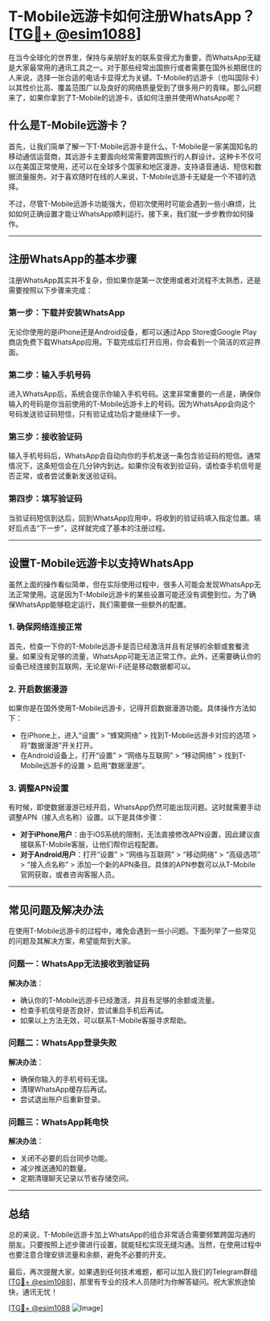 # T-Mobile远游卡如何注册WhatsApp？[[TG💪+ @esim1088](https://t.me/s/esim1088)]

在当今全球化的世界里，保持与亲朋好友的联系变得尤为重要，而WhatsApp无疑是大家最常用的通讯工具之一。对于那些经常出国旅行或者需要在国外长期居住的人来说，选择一张合适的电话卡显得尤为关键。T-Mobile的远游卡（也叫国际卡）以其性价比高、覆盖范围广以及良好的网络质量受到了很多用户的青睐。那么问题来了，如果你拿到了T-Mobile的远游卡，该如何注册并使用WhatsApp呢？

## 什么是T-Mobile远游卡？

首先，让我们简单了解一下T-Mobile远游卡是什么。T-Mobile是一家美国知名的移动通信运营商，其远游卡主要面向经常需要跨国旅行的人群设计。这种卡不仅可以在美国正常使用，还可以在全球多个国家和地区漫游，支持语音通话、短信和数据流量服务。对于喜欢随时在线的人来说，T-Mobile远游卡无疑是一个不错的选择。

不过，尽管T-Mobile远游卡功能强大，但初次使用时可能会遇到一些小麻烦，比如如何正确设置才能让WhatsApp顺利运行。接下来，我们就一步步教你如何操作。

---

## 注册WhatsApp的基本步骤

注册WhatsApp其实并不复杂，但如果你是第一次使用或者对流程不太熟悉，还是需要按照以下步骤来完成：

### 第一步：下载并安装WhatsApp

无论你使用的是iPhone还是Android设备，都可以通过App Store或Google Play商店免费下载WhatsApp应用。下载完成后打开应用，你会看到一个简洁的欢迎界面。

### 第二步：输入手机号码

进入WhatsApp后，系统会提示你输入手机号码。这里非常重要的一点是，确保你输入的号码是你当前使用的T-Mobile远游卡上的号码。因为WhatsApp会向这个号码发送验证码短信，只有验证成功后才能继续下一步。

### 第三步：接收验证码

输入手机号码后，WhatsApp会自动向你的手机发送一条包含验证码的短信。通常情况下，这条短信会在几分钟内到达。如果你没有收到验证码，请检查手机信号是否正常，或者尝试重新发送验证码。

### 第四步：填写验证码

当验证码短信到达后，回到WhatsApp应用中，将收到的验证码填入指定位置。填好后点击“下一步”，这样就完成了基本的注册过程。

---

## 设置T-Mobile远游卡以支持WhatsApp

虽然上面的操作看似简单，但在实际使用过程中，很多人可能会发现WhatsApp无法正常使用。这是因为T-Mobile远游卡的某些设置可能还没有调整到位。为了确保WhatsApp能够稳定运行，我们需要做一些额外的配置。

### 1. 确保网络连接正常

首先，检查一下你的T-Mobile远游卡是否已经激活并且有足够的余额或套餐流量。如果没有足够的流量，WhatsApp可能无法正常工作。此外，还需要确认你的设备已经连接到互联网，无论是Wi-Fi还是移动数据都可以。

### 2. 开启数据漫游

如果你是在国外使用T-Mobile远游卡，记得开启数据漫游功能。具体操作方法如下：
- 在iPhone上，进入“设置” > “蜂窝网络” > 找到T-Mobile远游卡对应的选项 > 将“数据漫游”开关打开。
- 在Android设备上，打开“设置” > “网络与互联网” > “移动网络” > 找到T-Mobile远游卡的设置 > 启用“数据漫游”。

### 3. 调整APN设置

有时候，即使数据漫游已经开启，WhatsApp仍然可能出现问题。这时就需要手动调整APN（接入点名称）设置。以下是具体步骤：
- **对于iPhone用户**：由于iOS系统的限制，无法直接修改APN设置，因此建议直接联系T-Mobile客服，让他们帮你远程配置。
- **对于Android用户**：打开“设置” > “网络与互联网” > “移动网络” > “高级选项” > “接入点名称” > 添加一个新的APN条目。具体的APN参数可以从T-Mobile官网获取，或者咨询客服人员。

---

## 常见问题及解决办法

在使用T-Mobile远游卡的过程中，难免会遇到一些小问题。下面列举了一些常见的问题及其解决方案，希望能帮到大家。

### 问题一：WhatsApp无法接收到验证码

**解决办法**：
- 确认你的T-Mobile远游卡已经激活，并且有足够的余额或流量。
- 检查手机信号是否良好，尝试重启手机后再试。
- 如果以上方法无效，可以联系T-Mobile客服寻求帮助。

### 问题二：WhatsApp登录失败

**解决办法**：
- 确保你输入的手机号码无误。
- 清理WhatsApp缓存后再试。
- 尝试退出账户后重新登录。

### 问题三：WhatsApp耗电快

**解决办法**：
- 关闭不必要的后台同步功能。
- 减少推送通知的数量。
- 定期清理聊天记录以节省存储空间。

---

## 总结

总的来说，T-Mobile远游卡加上WhatsApp的组合非常适合需要频繁跨国沟通的朋友。只要按照上述步骤进行设置，就能轻松实现无缝沟通。当然，在使用过程中也要注意合理安排流量和余额，避免不必要的开支。

最后，再次提醒大家，如果遇到任何技术难题，都可以加入我们的Telegram群组[[TG💪+ @esim1088](https://t.me/s/esim1088)]，那里有专业的技术人员随时为你解答疑问。祝大家旅途愉快，通讯无忧！

[[TG💪+ @esim1088](https://t.me/s/esim1088) ![Image](https://i.postimg.cc/4NQfJmqS/Snipaste-2025-05-13-00-14-12.png)]